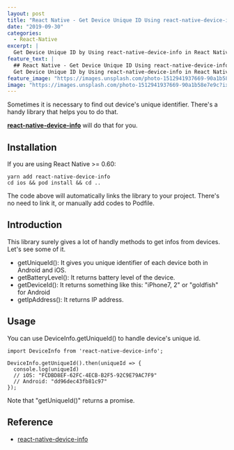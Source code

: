 ```yaml
---
layout: post
title: "React Native - Get Device Unique ID Using react-native-device-info"
date: "2019-09-30"
categories:
  - React-Native
excerpt: |
  Get Device Unique ID by Using react-native-device-info in React Native
feature_text: |
  ## React Native - Get Device Unique ID Using react-native-device-info
  Get Device Unique ID by Using react-native-device-info in React Native
feature_image: "https://images.unsplash.com/photo-1512941937669-90a1b58e7e9c?ixlib=rb-1.2.1&ixid=eyJhcHBfaWQiOjEyMDd9&auto=format&fit=crop&w=1950&q=80"
image: "https://images.unsplash.com/photo-1512941937669-90a1b58e7e9c?ixlib=rb-1.2.1&ixid=eyJhcHBfaWQiOjEyMDd9&auto=format&fit=crop&w=1950&q=80"
---
```


Sometimes it is necessary to find out device's unique identifier. 
There's a handy library that helps you to do that.

**[react-native-device-info](https://github.com/react-native-community/react-native-device-info)** will do that for you.

## Installation
If you are using React Native >= 0.60:
```
yarn add react-native-device-info
cd ios && pod install && cd ..
```

The code above will automatically links the library to your project.
There's no need to link it, or manually add codes to Podfile.

## Introduction
This library surely gives a lot of handly methods to get infos from devices. Let's see some of it.

- getUniqueId(): It gives you unique identifier of each device both in Android and iOS.
- getBatteryLevel(): It returns battery level of the device.
- getDeviceId(): It returns something like this: "iPhone7, 2" or "goldfish" for Android
- getIpAddress(): It returns IP address.

## Usage

You can use DeviceInfo.getUniqueId() to handle device's unique id.

```react
import DeviceInfo from 'react-native-device-info';

DeviceInfo.getUniqueId().then(uniqueId => {
  console.log(uniqueId)
  // iOS: "FCDBD8EF-62FC-4ECB-B2F5-92C9E79AC7F9"
  // Android: "dd96dec43fb81c97"
});
```

Note that "getUniqueId()" returns a promise.

## Reference
- [react-native-device-info](https://github.com/react-native-community/react-native-device-info)